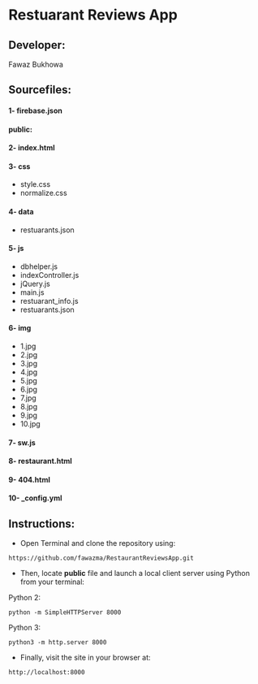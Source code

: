 # Restuarant Reviews App

## Developer:
Fawaz Bukhowa<br/>

## Sourcefiles:
#### 1- firebase.json
#### public:
#### 2- index.html
#### 3- css
- style.css
- normalize.css
#### 4- data
- restuarants.json
#### 5- js
- dbhelper.js
- indexController.js
- jQuery.js
- main.js
- restuarant_info.js
- restuarants.json
#### 6- img
- 1.jpg
- 2.jpg
- 3.jpg
- 4.jpg
- 5.jpg
- 6.jpg
- 7.jpg
- 8.jpg
- 9.jpg
- 10.jpg
#### 7- sw.js
#### 8- restaurant.html
#### 9- 404.html
#### 10- _config.yml


## Instructions:
- Open Terminal and clone the repository using:
```
https://github.com/fawazma/RestaurantReviewsApp.git
```
- Then, locate **public** file and launch a local client server using Python from your terminal:<br/>

Python 2: <br/>
```
python -m SimpleHTTPServer 8000
```
Python 3: <br/>
```
python3 -m http.server 8000
```

- Finally, visit the site in your browser at: 
```
http://localhost:8000
```
